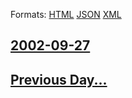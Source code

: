 
Formats: [HTML](2002/09/27/index.html)  [JSON](2002/09/27/index.json)  [XML](2002/09/27/index.xml)  

## [2002-09-27](/news/2002/09/27/index.md)

## [Previous Day...](/news/2002/09/26/index.md)

